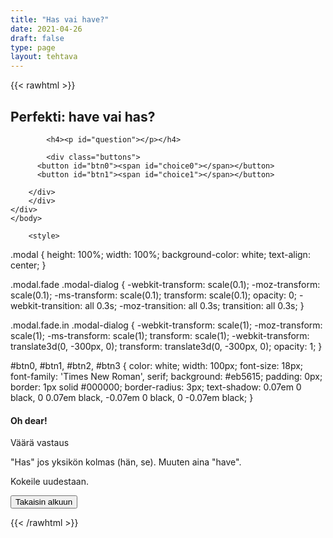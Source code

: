 ```yaml
---
title: "Has vai have?"
date: 2021-04-26
draft: false
type: page
layout: tehtava
---
```


<!-- raw html -->
{{< rawhtml >}}

<body>
<div class="grid">
<div id="quiz">
    <h2>
    Perfekti: have vai has?
    </h2> 
 
            <h4><p id="question"></p></h4>
 
            <div class="buttons">
          <button id="btn0"><span id="choice0"></span></button> 
          <button id="btn1"><span id="choice1"></span></button>
        
        </div>
        </div>
	</div>
	</body>
	
        <style>
	
.modal {
  height: 100%;
  width: 100%;
  background-color: white;
  text-align: center;
   }
  
.modal.fade .modal-dialog {
     -webkit-transform: scale(0.1);
     -moz-transform: scale(0.1);
     -ms-transform: scale(0.1);
     transform: scale(0.1);
     opacity: 0;
     -webkit-transition: all 0.3s;
     -moz-transition: all 0.3s;
     transition: all 0.3s;
}

.modal.fade.in .modal-dialog {
    -webkit-transform: scale(1);
    -moz-transform: scale(1);
    -ms-transform: scale(1);
    transform: scale(1);
    -webkit-transform: translate3d(0, -300px, 0);
    transform: translate3d(0, -300px, 0);
    opacity: 1;
}
	
#btn0, #btn1, #btn2, #btn3 {
  color: white;
  width: 100px;
  font-size: 18px;
  font-family: 'Times New Roman', serif;
  background: #eb5615;
  padding: 0px;
  border: 1px solid #000000;
  border-radius: 3px;
  text-shadow:
        0.07em 0 black,
        0 0.07em black,
        -0.07em 0 black,
        0 -0.07em black;
}
</style>

<div class="modal fade" id="modal" role="dialog">
  <div class="modal-dialog">
    <div class="modal-content">
      <div class="modal-header">
        <h4 class="modal-title">Oh dear!</h4>
      </div>
      <div class="modal-body">
        <p>Väärä vastaus</p>
        <p>"Has" jos yksikön kolmas (hän, se). Muuten aina "have".</p>
        <p>
      Kokeile uudestaan.
        </p>
      </div>
      <div class="modal-footer">
        <button id="resetbutton2" class="reset" value="reset">Takaisin alkuun</button>
      </div>
    </div>
  </div>
</div>

<script>
  
function Quiz(questions) {
  this.score = 0;
  this.questions = questions;
  this.questionIndex = 0;
}

Quiz.prototype.getQuestionIndex = function() {
  return this.questions[this.questionIndex];
}

Quiz.prototype.guess = function(answer) {
  if (this.getQuestionIndex().isCorrectAnswer(answer)) {
    this.score++;
  } else {
    $("#modal").modal("show")

  }

  this.questionIndex++;
}

Quiz.prototype.isEnded = function() {
  return this.questionIndex === this.questions.length;
}

function startOver() {
  location.reload(true);
}

function Question(text, choices, answer) {
  this.text = text;
  this.choices = choices;
  this.answer = answer;
}

Question.prototype.isCorrectAnswer = function(choice) {
  return this.answer === choice;
}

function populate() {
  if (quiz.isEnded()) {
    showScores();
  } else {
    // show question
    var element = document.getElementById("question");
    element.innerHTML = quiz.getQuestionIndex().text;

    // show options
    var choices = quiz.getQuestionIndex().choices;
    for (var i = 0; i < choices.length; i++) {
      var element = document.getElementById("choice" + i);
      element.innerHTML = choices[i];
      guess("btn" + i, choices[i]);
    }

    showProgress();
  }
}

function guess(id, guess) {
  var button = document.getElementById(id);
  button.onclick = function() {
    quiz.guess(guess);
    populate();
  }
}

function showProgress() {
  var currentQuestionNumber = quiz.questionIndex + 1;
  var element = document.getElementById("progress");
  element.innerHTML = "Question " + currentQuestionNumber + " of " + quiz.questions.length;
}

function showScores() {
  var gameOverHTML = "<h1>Aivan mahtavaa!!</h1>";
  gameOverHTML += "<h2 id='score'> Sait kaikki " + quiz.score + " kohtaa oikein! </h2>"
  var element = document.getElementById("quiz");
  element.innerHTML = gameOverHTML;
}

// kysymykset tähän
var questions = [
  new Question("I _____ eaten pizza today.", ["have", "has", ], "have"),
  new Question("Paul _____ written a book.", ["have", "has"], "has"),
  new Question("I _____ enjoyed my time in America", ["have", "has"], "have"),
  new Question("Jake _____ promised to sell me his car", ["have", "has"], "has"),
  new Question("It _____ rained today.", ["haven't", "hasn't"], "hasn't"),
  new Question("William _____ seen his dog today.", ["haven't", "hasn't"], "hasn't"),
  new Question("_____ you seen his dog?", ["have", "has"], "have"),
  new Question("Do you think the dog _____ run away?", ["have", "has"], "has"),
  new Question("It ______ probably just gone for a walk.", ["have", "has"], "has"),
  new Question("We ______ been looking for it for hours.", ["have", "has"], "have"),
	new Question("My parents _____ been very worried about him.", ["have", "has"], "have"),
  new Question("They _____ even called the police about it.", ["have", "has"], "have"),
  new Question("_____ you checked the garage?", ["have", "has"], "have"),
  new Question("I _____ found the dog. It was in the garage.", ["have", "has"], "have"),
  new Question("_____ you ever swum in the ocean?", ["have", "has"], "have"),
  new Question("Michelle _____ swum in the ocean quite a few times.", ["have", "has"], "has"),
	new Question("She _____ swum in the Arctic Ocean though.", ["haven't", "hasn't"], "hasn't"),
	new Question("Well I _____ swum there either.", ["haven't", "hasn't"], "haven't"),
	new Question("I _____ chosen to skip school today", ["have", "has"], "have"),
	new Question("_____ you already passed the English test?", ["have", "has"], "have"),
	new Question("I _____ failed it three times already.", ["have", "has"], "have"),
	new Question("Billy ____ passed it either.", ["haven't", "hasn't"], "hasn't"),
	new Question("John and Michael ____ even failed the 7th grade because of the test.", ["have", "has"], "have"),
	new Question("_____ you done your homework?", ["haven't", "hasn't"], "haven't"),
	new Question("I _____ done my homework every day.", ["have", "has"], "have"),
	new Question("The teacher _____ also given me extra lessons after school.", ["have", "has"], "has"),
	new Question("Joonas _____ been very good at teaching.", ["have", "has"], "has"),
	new Question("I _____ learned more than I ever have.", ["have", "has"], "have"),
	new Question("He _____ created this exercise so I can pass the test.", ["have", "has"], "has"),
	new Question("_____ you already learned when to use 'have' and 'has?'", ["have", "has"], "have"),
	new Question("Yes I _____. This is question #31 after all.", ["have", "has"], "have"),
	new Question("Milloin tulee 'has'?", ["yksikön kolmas", "joku muu"], "yksikön kolmas"),
        
  
];

$('.reset').click(startOver);

$(document).ready(function() {
  $("#modal").modal({
    show: false,
    backdrop: 'static'
  });
});

// create quiz
var quiz = new Quiz(questions);

// display quiz
populate();

</script>

{{< /rawhtml >}}
